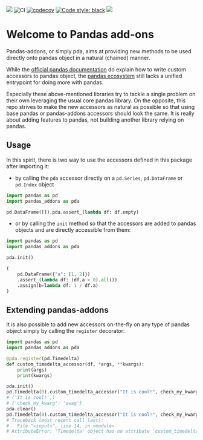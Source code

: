 ![](https://img.shields.io/pypi/pyversions/pandas-addons)
![CI](https://github.com/ClementWalter/pandas-addons/workflows/CI/badge.svg)
[![codecov](https://codecov.io/gh/ClementWalter/pandas-addons/branch/master/graph/badge.svg?token=2GCKJRN8DQ)](https://codecov.io/gh/ClementWalter/pandas-addons)
[![Code style: black](https://img.shields.io/badge/code%20style-black-000000.svg)](https://github.com/psf/black)
![](https://img.shields.io/pypi/dm/pandas-addons)

# Welcome to Pandas add-ons

Pandas-addons, or simply pda, aims at providing new methods to be used directly onto pandas object in a natural (chained)
manner.

While the [official pandas documentation](https://pandas.pydata.org/pandas-docs/stable/development/extending.html) do 
explain how to write custom accessors to pandas object, the [pandas ecosystem](https://pandas.pydata.org/pandas-docs/stable/ecosystem.html#ecosystem)
still lacks a unified entrypoint for doing more with pandas.

Especially these above-mentioned libraries try to tackle a single problem on their own leveraging the usual core
pandas library. On the opposite, this repo strives to make the new accessors as natural as possible so that using
base pandas or pandas-addons accessors should look the same. It is really about adding features to pandas, not 
building another library relying on pandas.

## Usage

In this spirit, there is two way to use the accessors defined in this package after importing it:

- by calling the `pda` accessor directly on a `pd.Series`, `pd.DataFrame` or `pd.Index` object

```python
import pandas as pd
import pandas_addons as pda

pd.DataFrame([]).pda.assert_(lambda df: df.empty)
```

- or by calling the `init` method so that the accessors are added to pandas objects and are directly accessible from them:

```python
import pandas as pd
import pandas_addons as pda

pda.init()

(
    pd.DataFrame({"a": [1, 2]})
    .assert_(lambda df: (df.a > 0).all())
    .assign(b=lambda df: 1 / df.a)
)
```

## Extending pandas-addons

It is also possible to add new accessors on-the-fly on any type of pandas object simply by calling the `register`
decorator:

```python
import pandas as pd
import pandas_addons as pda

@pda.register(pd.Timedelta)
def custom_timedelta_accessor(df, *args, **kwargs):
    print(args)
    print(kwargs)

pda.init()
pd.Timedelta(0).custom_timedelta_accessor("It is cool!", check_my_kwarg="swag")
# ('It is cool!',)
# {'check_my_kwarg': 'swag'}
pda.clear()
pd.Timedelta(0).custom_timedelta_accessor("It is cool!", check_my_kwarg="swag")
# Traceback (most recent call last):
#   File "<input>", line 14, in <module>
# AttributeError: 'Timedelta' object has no attribute 'custom_timedelta_accessor'
```
